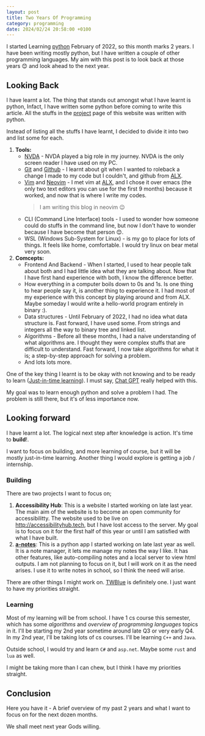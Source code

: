 ```yaml
---
layout: post
title: Two Years Of Programming
category: programming
date: 2024/02/24 20:58:00 +0100
---
```

I started Learning [python](https://www.python.org) February of 2022, so this month marks 2 years. I have been writing mostly python, but I have written a couple of other programming languages. My aim with this post is to look back at those years 😊 and look ahead to the next year.

## Looking Back

I have learnt a lot. The thing that stands out amongst what I have learnt is python, Infact, I have written some python before coming to write this article. All the stuffs in the [project](./projects/) page of this website was written with python.

Instead of listing all the stuffs I have learnt, I decided to divide it into two and list some for each.

1. **Tools:**
    - [NVDA](https://nvaccess.org) - NVDA played a big role in my journey. NVDA is the only screen reader I have used on my PC.
    - [Git](https://git-scm.com) and [Github](https://github.com) - I learnt about git when I wanted to roleback a change I made to my code but I couldn't, and github from [ALX](https://alxafrica.com).
    - [Vim](https://www.vim.org) and [Neovim](https://neovim.io) - I met vim at [ALX](https://alxafrica.com), and I chose it over emacs (the only two text editors you can use for the first 9 months) because it worked, and now that is where I write my codes.
        > I am writing this blog in neovim 😉
    - CLI (Command Line Interface) tools - I used to wonder how someone could do stuffs in the command line, but now I don't have to wonder because I have become that person 😊.
    - WSL (Windows Sub-System for Linux) - is my go to place for lots of things. It feels like home, comfortable. I would try linux on bear metal very soon.
2. **Comcepts:**
    - Frontend And Backend - When I started, I used to hear people talk about both and I had little idea what they are talking about. Now that I have first hand experience with both, I know the difference better.
    - How everything in a computer boils down to 0s and 1s. Is one thing to hear people say it, is another thing to experience it. I had most of my experience with this concept by playing around and from ALX. Maybe someday I would write a hello-world program entirely in binary :).
    - Data structures - Until February of 2022, I had no idea what data structure is. Fast forward, I have used some. From strings and integers all the way to binary tree and linked list.
    - Algorithms - Before all these months, I had a naive understanding of what algorithms are. I thought they were complex stuffs that are difficult to understand. Fast forward, I now take algorithms for what it is; a step-by-step approach for solving a problem.
    - And lots lots more.

One of the key thing I learnt is to be okay with not knowing and to be ready to learn ([Just-in-time learning](https://en.wikipedia.org/wiki/Just-in-time_learning)). I must say, [Chat GPT](https://chat.openai.com) really helped with this.

My goal was to learn enough python and solve a problem I had. The problem is still there, but it's of less importance now.

## Looking forward

I have learnt a lot. The logical next step after knowledge is action. It's time to **build**!.

I want to focus on building, and more learning of course, but it will be mostly just-in-time learning. Another thing I would explore is getting a job / internship.

### Building

There are two projects I want to focus on;

1. **Accessibility Hub**: This is a website I started working on late last year. The main aim of the website is to become an open community for accessibilitty. The website used to be live on <http://accessibilityhub.tech>, but I have lost access to the server. My goal is to focus on it for the first half of this year or until I am satisfied with what I have built.
2. **[a-notes](https://dgithub.com/arfs6/anotes)**: This is a python app I started working on late last year as well. It is a note manager, it lets me manage my notes the way I like. It has other features, like auto-compiling notes and a local server to view html outputs. I am not planning  to focus on it, but I will work on it as the need arises. I use it to write notes in school, so I think the need will arise.

There are other things I might work on. [TWBlue](https://twblue.mcvsoftware.com) is definitely one. I just want to have my priorities straight.

### Learning

Most of my learning will be from school. I have 1 cs course this semester, which has some *algorithms* and *overview of programming languages* topics in it. I'll be starting my 2nd year sometime around late Q3 or very early Q4. In my 2nd year, I'll be taking lots of cs courses. I'll be learning `C++` and `Java`.

Outside school, I would try and learn `C#` and `asp.net`. Maybe some `rust` and `lua` as well.

I might be taking more than I can chew, but I think I have my priorities straight.

## Conclusion

Here you have it - A brief overview of my past 2 years and what I want to focus on for the next dozen months.

We shall meet next year Gods willing.
